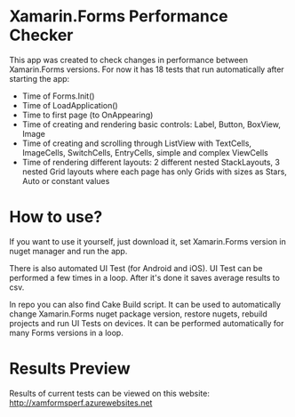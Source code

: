 # Xamarin.Forms Performance Checker

This app was created to check changes in performance between Xamarin.Forms versions. For now it has 18 tests that run automatically after starting the app:
- Time of Forms.Init()
- Time of LoadApplication()
- Time to first page (to OnAppearing)
- Time of creating and rendering basic controls: Label, Button, BoxView, Image
- Time of creating and scrolling through ListView with TextCells, ImageCells, SwitchCells, EntryCells, simple and complex ViewCells
- Time of rendering different layouts: 2 different nested StackLayouts, 3 nested Grid layouts where each page has only Grids with sizes as Stars, Auto or constant values

# How to use?

If you want to use it yourself, just download it, set Xamarin.Forms version in nuget manager and run the app.

There is also automated UI Test (for Android and iOS). UI Test can be performed a few times in a loop. After it's done it saves average results to csv.

In repo you can also find Cake Build script. It can be used to automatically change Xamarin.Forms nuget package version, restore nugets, rebuild projects and run UI Tests on devices. It can be performed automatically for many Forms versions in a loop.

# Results Preview

Results of current tests can be viewed on this website: http://xamformsperf.azurewebsites.net
